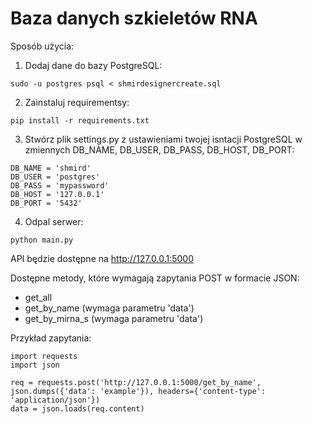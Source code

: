 Baza danych szkieletów RNA
==========================

Sposób użycia:

1. Dodaj dane do bazy PostgreSQL:
```
sudo -u postgres psql < shmirdesignercreate.sql
```
2. Zainstaluj requirementsy:
```
pip install -r requirements.txt
```
3. Stwórz plik settings.py z ustawieniami twojej isntacji PostgreSQL w zmiennych DB_NAME, DB_USER, DB_PASS, DB_HOST, DB_PORT:
```
DB_NAME = 'shmird'
DB_USER = 'postgres'
DB_PASS = 'mypassword'
DB_HOST = '127.0.0.1'
DB_PORT = '5432'
```
4. Odpal serwer:
```
python main.py
```

API będzie dostępne na http://127.0.0.1:5000

Dostępne metody, które wymagają zapytania POST w formacie JSON:
* get_all
* get_by_name (wymaga parametru 'data')
* get_by_mirna_s (wymaga parametru 'data')

Przykład zapytania:
```
import requests
import json

req = requests.post('http://127.0.0.1:5000/get_by_name', json.dumps({'data': 'example'}), headers={'content-type': 'application/json'})
data = json.loads(req.content)
```